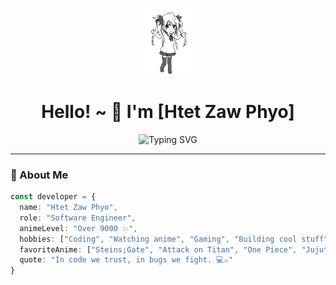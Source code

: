<!-- Banner -->
<p align="center">
  <img src="./assets/dance-anime.gif" width="20%" alt="anime coder banner" />
</p>

<h1 align="center">Hello! ~ 👋 I'm [Htet Zaw Phyo]</h1>

<p align="center">
  <img src="https://readme-typing-svg.demolab.com?font=Fira+Code&pause=1000&center=true&vCenter=true&width=435&lines=Full-stack+Software+Engineer;Anime+Lover+%F0%9F%A7%91%E2%80%8D%F0%9F%8E%A8;Open+Source+Contributor;Always+Leveling+Up+%E2%9C%A8" alt="Typing SVG" />
</p>

---

### 🧙 About Me

```ts
const developer = {
  name: "Htet Zaw Phyo",
  role: "Software Engineer",
  animeLevel: "Over 9000 💥",
  hobbies: ["Coding", "Watching anime", "Gaming", "Building cool stuff"],
  favoriteAnime: ["Steins;Gate", "Attack on Titan", "One Piece", "Jujutsu Kaisen"],
  quote: "In code we trust, in bugs we fight. 💻⚔️"
}
